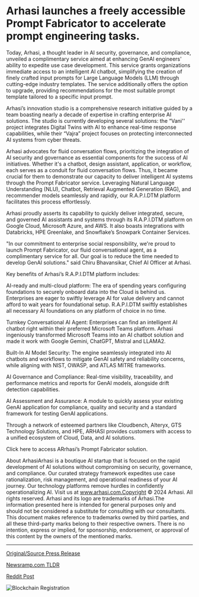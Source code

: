 # Arhasi launches a freely accessible Prompt Fabricator to accelerate prompt engineering tasks.

Today, Arhasi, a thought leader in AI security, governance, and compliance, unveiled a complimentary service aimed at enhancing GenAI engineers' ability to expedite use case development. This service grants organizations immediate access to an intelligent AI chatbot, simplifying the creation of finely crafted input prompts for Large Language Models (LLM) through cutting-edge industry templates. The service additionally offers the option to upgrade, providing recommendations for the most suitable prompt template tailored to a specific input prompt.

Arhasi’s innovation studio is a comprehensive research initiative guided by a team boasting nearly a decade of expertise in crafting enterprise AI solutions. The studio is currently developing several solutions: the “Vani'' project integrates Digital Twins with AI to enhance real-time response capabilities, while their “Vajra” project focuses on protecting interconnected AI systems from cyber threats.

Arhasi advocates for fluid conversation flows, prioritizing the integration of AI security and governance as essential components for the success of AI initiatives. Whether it's a chatbot, design assistant, application, or workflow, each serves as a conduit for fluid conversation flows. Thus, it became crucial for them to demonstrate our capacity to deliver intelligent AI systems through the Prompt Fabricator service. Leveraging Natural Language Understanding (NLU), Chatbot, Retrieval Augmented Generation (RAG), and recommender models seamlessly and rapidly, our R.A.P.I.DTM platform facilitates this process effortlessly.

Arhasi proudly asserts its capability to quickly deliver integrated, secure, and governed AI assistants and systems through its R.A.P.I.DTM platform on Google Cloud, Microsoft Azure, and AWS. It also boasts integrations with Databricks, HPE Greenlake, and Snowflake’s Snowpark Container Services.

"In our commitment to enterprise social responsibility, we're proud to launch Prompt Fabricator, our fluid conversational agent, as a complimentary service for all. Our goal is to reduce the time needed to develop GenAI solutions." said Chiru Bhavansikar, Chief AI Officer at Arhasi.

Key benefits of Arhasi’s R.A.P.I.DTM platform includes:

AI-ready and multi-cloud platform: The era of spending years configuring foundations to securely onboard data into the Cloud is behind us. Enterprises are eager to swiftly leverage AI for value delivery and cannot afford to wait years for foundational setup. R.A.P.I.DTM swiftly establishes all necessary AI foundations on any platform of choice in no time.

Turnkey Conversational AI Agent: Enterprises can find an intelligent AI chatbot right within their preferred Microsoft Teams platform. Arhasi ingeniously transformed Microsoft Teams into an AI chatbot solution and made it work with Google Gemini, ChatGPT, Mistral and LLAMA2.

Built-In AI Model Security: The engine seamlessly integrated into AI chatbots and workflows to mitigate GenAI safety and reliability concerns, while aligning with NIST, OWASP, and ATLAS MITRE frameworks.

AI Governance and Compliance: Real-time visibility, traceability, and performance metrics and reports for GenAI models, alongside drift detection capabilities.

AI Assessment and Assurance: A module to quickly assess your existing GenAI application for compliance, quality and security and a standard framework for testing GenAI applications.

Through a network of esteemed partners like Cloudbench, Alteryx, GTS Technology Solutions, and HPE, ARHASI provides customers with access to a unified ecosystem of Cloud, Data, and AI solutions.

Click here to access ARrhasi’s Prompt Fabricator solution.

About ArhasiArhasi is a boutique AI startup that is focused on the rapid development of AI solutions without compromising on security, governance, and compliance. Our curated strategy framework expedites use case rationalization, risk management, and operational readiness of your AI journey. Our technology platforms remove hurdles in confidently operationalizing AI. Visit us at www.arhasi.com.Copyright © 2024 Arhasi. All rights reserved. Arhasi and its logo are trademarks of Arhasi.The information presented here is intended for general purposes only and should not be considered a substitute for consulting with our consultants. This document makes reference to trademarks owned by third parties, and all these third-party marks belong to their respective owners. There is no intention, express or implied, for sponsorship, endorsement, or approval of this content by the owners of the mentioned marks. 

---

[Original/Source Press Release](https://blockchainwire.io/press-release/arhasi-launches-a-freely-accessible-prompt-fabricator-to-accelerate-prompt-engineering-tasks)
                    

[Newsramp.com TLDR](None) 



[Reddit Post](https://www.reddit.com/r/technology_press/comments/1bt1qol/arhasi_unveils_ai_chatbot_service_for_genai/) 



![Blockchain Registration](https://cdn.newsramp.app/blockchainwire/qrcode/244/1/poemBjBB.webp)
